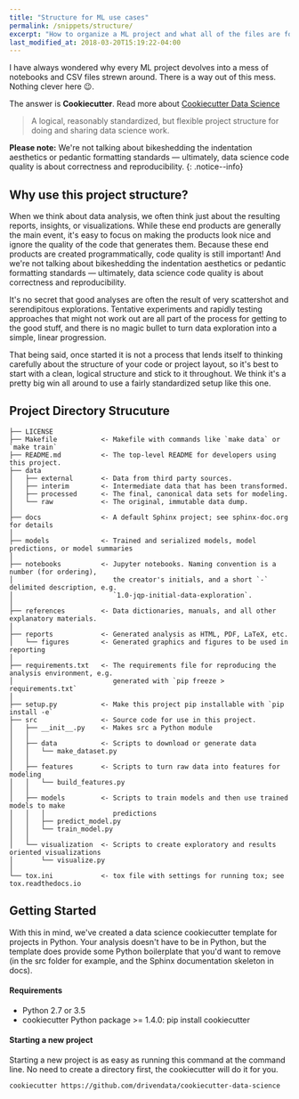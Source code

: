 ```yaml
---
title: "Structure for ML use cases"
permalink: /snippets/structure/
excerpt: "How to organize a ML project and what all of the files are for."
last_modified_at: 2018-03-20T15:19:22-04:00
---
```


I have always wondered why every ML project devolves into a mess of notebooks and CSV files strewn around. There is a way out of this mess. Nothing clever here :wink:. 

The answer is **Cookiecutter**. Read more about [Cookiecutter Data Science](https://drivendata.github.io/cookiecutter-data-science/)

>A logical, reasonably standardized, but flexible project structure for doing and sharing data science work.

**Please note:** We're not talking about bikeshedding the indentation aesthetics or pedantic formatting standards — ultimately, data science code quality is about correctness and reproducibility.
{: .notice--info}



## Why use this project structure? 

When we think about data analysis, we often think just about the resulting reports, insights, or visualizations. While these end products are generally the main event, it's easy to focus on making the products look nice and ignore the quality of the code that generates them. Because these end products are created programmatically, code quality is still important! And we're not talking about bikeshedding the indentation aesthetics or pedantic formatting standards — ultimately, data science code quality is about correctness and reproducibility.

It's no secret that good analyses are often the result of very scattershot and serendipitous explorations. Tentative experiments and rapidly testing approaches that might not work out are all part of the process for getting to the good stuff, and there is no magic bullet to turn data exploration into a simple, linear progression.

That being said, once started it is not a process that lends itself to thinking carefully about the structure of your code or project layout, so it's best to start with a clean, logical structure and stick to it throughout. We think it's a pretty big win all around to use a fairly standardized setup like this one.

## Project Directory Strucuture

```nohighlight
├── LICENSE
├── Makefile           <- Makefile with commands like `make data` or `make train`
├── README.md          <- The top-level README for developers using this project.
├── data
│   ├── external       <- Data from third party sources.
│   ├── interim        <- Intermediate data that has been transformed.
│   ├── processed      <- The final, canonical data sets for modeling.
│   └── raw            <- The original, immutable data dump.
│
├── docs               <- A default Sphinx project; see sphinx-doc.org for details
│
├── models             <- Trained and serialized models, model predictions, or model summaries
│
├── notebooks          <- Jupyter notebooks. Naming convention is a number (for ordering),
│                         the creator's initials, and a short `-` delimited description, e.g.
│                         `1.0-jqp-initial-data-exploration`.
│
├── references         <- Data dictionaries, manuals, and all other explanatory materials.
│
├── reports            <- Generated analysis as HTML, PDF, LaTeX, etc.
│   └── figures        <- Generated graphics and figures to be used in reporting
│
├── requirements.txt   <- The requirements file for reproducing the analysis environment, e.g.
│                         generated with `pip freeze > requirements.txt`
│
├── setup.py           <- Make this project pip installable with `pip install -e`
├── src                <- Source code for use in this project.
│   ├── __init__.py    <- Makes src a Python module
│   │
│   ├── data           <- Scripts to download or generate data
│   │   └── make_dataset.py
│   │
│   ├── features       <- Scripts to turn raw data into features for modeling
│   │   └── build_features.py
│   │
│   ├── models         <- Scripts to train models and then use trained models to make
│   │   │                 predictions
│   │   ├── predict_model.py
│   │   └── train_model.py
│   │
│   └── visualization  <- Scripts to create exploratory and results oriented visualizations
│       └── visualize.py
│
└── tox.ini            <- tox file with settings for running tox; see tox.readthedocs.io
```

## Getting Started

With this in mind, we've created a data science cookiecutter template for projects in Python. Your analysis doesn't have to be in Python, but the template does provide some Python boilerplate that you'd want to remove (in the src folder for example, and the Sphinx documentation skeleton in docs).

#### Requirements

* Python 2.7 or 3.5
* cookiecutter Python package >= 1.4.0: pip install cookiecutter

#### Starting a new project

Starting a new project is as easy as running this command at the command line. No need to create a directory first, the cookiecutter will do it for you.

```bash
cookiecutter https://github.com/drivendata/cookiecutter-data-science
```
